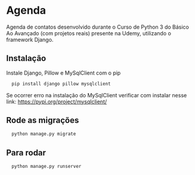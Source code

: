 # Agenda

Agenda de contatos desenvolvido durante o Curso de Python 3 do Básico Ao Avançado (com projetos reais) presente na Udemy, utilizando o framework Django.


## Instalação

Instale Django, Pillow e MySqlClient com o pip

```bash
  pip install django pillow mysqlclient
```
Se ocorrer erro na instalação do MySqlClient verificar com instalar nesse link: https://pypi.org/project/mysqlclient/

## Rode as migrações

```bash
  python manage.py migrate
```
## Para rodar

```bash
  python manage.py runserver
```
